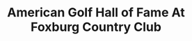 ---
layout: repo
title: "American Golf Hall of Fame At Foxburg Country Club"
id: 13608
permalink: repos/13608/
---
